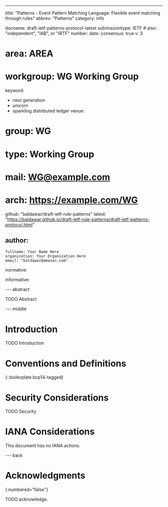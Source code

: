 ---
title: "Patterns - Event Pattern Matching Language: Flexible event matching through rules"
abbrev: "Patterns"
category: info

docname: draft-ietf-patterns-protocol-latest
submissiontype: IETF  # also: "independent", "IAB", or "IRTF"
number:
date:
consensus: true
v: 3
# area: AREA
# workgroup: WG Working Group
keyword:
 - next generation
 - unicorn
 - sparkling distributed ledger
venue:
#  group: WG
#  type: Working Group
#  mail: WG@example.com
#  arch: https://example.com/WG
  github: "baldawar/draft-ietf-rule-patterns"
  latest: "https://baldawar.github.io/draft-ietf-rule-patterns/draft-ietf-patterns-protocol.html"

author:
 -
    fullname: Your Name Here
    organization: Your Organization Here
    email: "baldawar@amazon.com"

normative:

informative:


--- abstract

TODO Abstract


--- middle

# Introduction

TODO Introduction


# Conventions and Definitions

{::boilerplate bcp14-tagged}


# Security Considerations

TODO Security


# IANA Considerations

This document has no IANA actions.


--- back

# Acknowledgments
{:numbered="false"}

TODO acknowledge.
